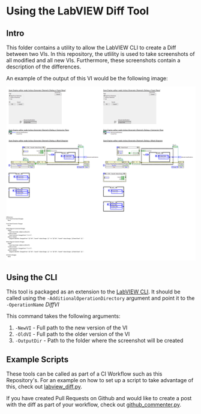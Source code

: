 # Using the LabVIEW Diff Tool

## Intro

This folder contains a utility to allow the LabVIEW CLI to create a Diff between two VIs. In this repository, the utlility is used to take screenshots of all modified and all new VIs. Furthermore, these screenshots contain a description of the differences.

An example of the output of this VI would be the following image:

![ Diff in the DCAF Scan Engine module](https://raw.githubusercontent.com/DCAF-Builder/diff-pics/master/LabVIEW-DCAF/Scan-Engine-Module/PR-53/2018-07-12/10%3A27%3A41/Scan%20Engine%20editor%20node.lvclass--Generate%20Channels%20Dialog.vi.png)

## Using the CLI

This tool is packaged as an extension to the [LabVIEW CLI](http://www.ni.com/download/labview-command-line-interface-18.0/7545/en/). It should be called using the `-AdditionalOperationDirectory` argument and point it to the  `-OperationName` *DiffVI*

This command takes the following arguments:

1. `-NewVI` - Full path to the new version of the VI
2. `-OldVI` - Full path to the older version of the VI
3. `-OutputDir` - Path to the folder where the screenshot will be created

## Example Scripts

These tools can be called as part of a CI Workflow such as this Repository's. For an example on how to set up a script to take advantage of this, check out [labview_diff.py](https://github.com/ni/niveristand-custom-device-build-tools/blob/master/resources/labview_diff.py).

If you have created Pull Requests on Github and would like to create a post with the diff as part of your workflow, check out [github_commenter.py](https://github.com/ni/niveristand-custom-device-build-tools/blob/master/resources/github_commenter.py).
